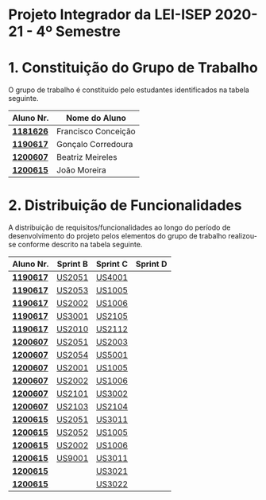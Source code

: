 # Projeto Integrador da LEI-ISEP 2020-21 - 4º Semestre

# 1. Constituição do Grupo de Trabalho

O grupo de trabalho é constituído pelo estudantes identificados na tabela seguinte.

| Aluno Nr.	                 | Nome do Aluno	        |
|--------------------------------|------------------------------|
| **[1181626](/Docs/1181626/)**  | Francisco Conceição          |
| **[1190617](/Docs/1190617/)**  | Gonçalo Corredoura           |
| **[1200607](/Docs/1200607/)**  | Beatriz Meireles	        |
| **[1200615](/Docs/1200615/)**  | João Moreira		        |


# 2. Distribuição de Funcionalidades ###

A distribuição de requisitos/funcionalidades ao longo do período de desenvolvimento do projeto pelos elementos do grupo de trabalho realizou-se conforme descrito na tabela seguinte.

| Aluno Nr.	                    | Sprint B                | Sprint C | Sprint D |
|-------------------------------|-------------------------|----------|----------|
| [**1190617**](/Docs/1190617/) | [US2051](/Docs/US2051)  |[US4001](/Docs/US4001)
| [**1190617**](/Docs/1190617/) | [US2053](/Docs/US2053)  |[US1005](/Docs/US1005)
| [**1190617**](/Docs/1190617/) | [US2002](/Docs/US2002)  |[US1006](/Docs/US1006)
| [**1190617**](/Docs/1190617/) | [US3001](/Docs/US3001)  |[US2105](/Docs/US2105)
| [**1190617**](/Docs/1190617/) | [US2010](/Docs/US2010)  |[US2112](/Docs/US2112)
| [**1200607**](/Docs/1200607/) | [US2051](/Docs/US2051)  |[US2003](/Docs/US2003)
| [**1200607**](/Docs/1181626/) | [US2054](/Docs/US2054)  |[US5001](/Docs/US4002)
| [**1200607**](/Docs/1200607/) | [US2001](/Docs/US2001)  |[US1005](/Docs/US1005)
| [**1200607**](/Docs/1200607/) | [US2002](/Docs/US2002)  |[US1006](/Docs/US1006)
| [**1200607**](/Docs/1200607/) | [US2101](/Docs/US2101)  |[US3002](/Docs/US3002)
| [**1200607**](/Docs/1200607/) | [US2103](/Docs/US2103)  |[US2104](/Docs/US2104)
| [**1200615**](/Docs/1200615/) | [US2051](/Docs/US2051)  |[US3011](/Docs/US3011)
| [**1200615**](/Docs/1200615/) | [US2052](/Docs/US2052)  |[US1005](/Docs/US1005)
| [**1200615**](/Docs/1200615/) | [US2002](/Docs/US2002)  |[US1006](/Docs/US1006)
| [**1200615**](/Docs/1200615/) | [US9001](/Docs/US9001)  |[US3011](/Docs/US3011)
| [**1200615**](/Docs/1200615/) |                         |[US3021](/Docs/US3021)
| [**1200615**](/Docs/1200615/) |                         |[US3022](/Docs/US3022)
